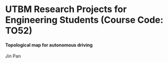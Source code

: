 # UTBM Research Projects for Engineering Students (Course Code: TO52)

#### Topological map for autonomous driving

Jin Pan
